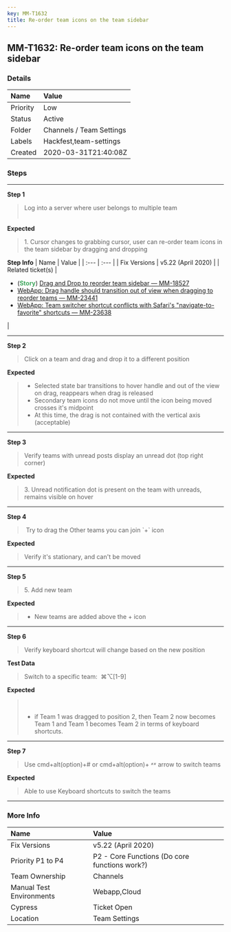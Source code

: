 ```yaml
---
key: MM-T1632
title: Re-order team icons on the team sidebar
---
```


## MM-T1632: Re-order team icons on the team sidebar

### Details

| Name     | Value                    |
| :------- | :----------------------- |
| Priority | Low                      |
| Status   | Active                   |
| Folder   | Channels / Team Settings |
| Labels   | Hackfest,team-settings   |
| Created  | 2020-03-31T21:40:08Z     |

### Steps

<hr/>

**Step 1**

> <article>Log into a server where user belongs to multiple team<br><br></article>

**Expected**

> <article>1. Cursor changes to grabbing cursor, user can re-order team icons in the team sidebar by dragging and dropping&nbsp;</article>

**Step Info**
| Name | Value |
| :--- | :--- |
| Fix Versions | v5.22 (April 2020) |
| Related ticket(s) | <ul><li>(<strong><span style="color: rgb(65, 168, 95);">Story</span></strong>) <a href="https://mattermost.atlassian.net/browse/MM-18527">Drag and Drop to reorder team sidebar — MM-18527</a></li><li><a href="https://mattermost.atlassian.net/browse/MM-23441">WebApp: Drag handle should transition out of view when dragging to reorder teams — MM-23441</a></li><li><a href="https://mattermost.atlassian.net/browse/MM-23638">WebApp: Team switcher shortcut conflicts with Safari's "navigate-to-favorite" shortcuts — MM-23638</a></li></ul> |

<hr/>

**Step 2**

> <article>Click on a team and drag and drop it to a different position</article>

**Expected**

> <article><ul><li>Selected state bar transitions to hover handle and out of the view on drag, reappears when drag is released &nbsp; &nbsp;</li><li>Secondary team icons do not move until the icon being moved crosses it's midpoint&nbsp;</li><li>At this time, the drag is not contained with the vertical axis (acceptable)</li></ul></article>

<hr/>

**Step 3**

> <article>Verify teams with unread posts display an unread dot (top right corner)&nbsp;</article>

**Expected**

> <article>3. Unread notification dot is present on the team with unreads, remains visible on hover</article>

<hr/>

**Step 4**

> <article>&nbsp;Try to drag the Other teams you can join `+` icon</article>

**Expected**

> <article>Verify it's stationary, and can't be moved</article>

<hr/>

**Step 5**

> <article>5. Add new team</article>

**Expected**

> <article><ul><li>New teams are added above the + icon</li></ul></article>

<hr/>

**Step 6**

> <article>Verify keyboard shortcut will change based on the new position</article>

**Test Data**

> <article>Switch to a specific team:&nbsp; ⌘⌥[1-9]</article>

**Expected**

> <article><p data-pm-slice="1 3 []"><br></p><ul><li>if Team 1 was dragged to position 2, then Team 2 now becomes Team 1 and Team 1 becomes Team 2 in terms of keyboard shortcuts.</li></ul></article>

<hr/>

**Step 7**

> <article>Use cmd+alt(option)+# or cmd+alt(option)+ ˄˅ arrow to switch teams</article>

**Expected**

> <article>Able to use Keyboard shortcuts to switch the teams</article>

<hr/>

### More Info

| Name                     | Value                                         |
| :----------------------- | :-------------------------------------------- |
| Fix Versions             | v5.22 (April 2020)                            |
| Priority P1 to P4        | P2 - Core Functions (Do core functions work?) |
| Team Ownership           | Channels                                      |
| Manual Test Environments | Webapp,Cloud                                  |
| Cypress                  | Ticket Open                                   |
| Location                 | Team Settings                                 |
